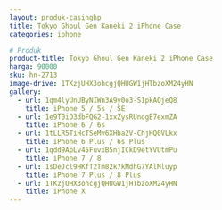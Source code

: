 ```yaml
---
layout: produk-casinghp
title: Tokyo Ghoul Gen Kaneki 2 iPhone Case
categories: iphone

# Produk
product-title: Tokyo Ghoul Gen Kaneki 2 iPhone Case
harga: 90000
sku: hn-2713
image-drive: 1TKzjUHX3ohcgjQHUGW1jHTbzoXM24yHN
gallery:
  - url: 1qm4lyUnUByNIWn3A9y0o3-S1pkAQjeQ8
    title: iPhone 5 / 5s / SE
  - url: 1e9T0iD3dbFQG2-1xxZysRUnogE7exmZA
    title: iPhone 6 / 6s
  - url: 1tLLR5TiHcTSeMv6XHba2V-ChjHQ0VLkx
    title: iPhone 6 Plus / 6s Plus
  - url: 1qdd9ApLv45FuvxB5njICkD9etYVUtmPu
    title: iPhone 7 / 8
  - url: 1sDeJcl9HKfT2Tm82k7kMdhG7YAlMluyp
    title: iPhone 7 Plus / 8 Plus
  - url: 1TKzjUHX3ohcgjQHUGW1jHTbzoXM24yHN
    title: iPhone X
---
```

